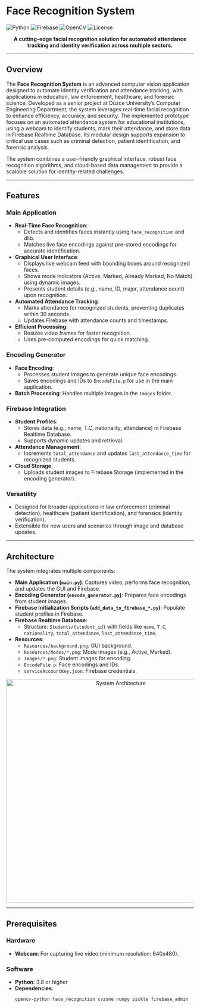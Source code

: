# Face Recognition System

![Python](https://img.shields.io/badge/Python-3.8+-3776AB.svg?style=flat-square&logo=python)
![Firebase](https://img.shields.io/badge/Firebase-FFCA28.svg?style=flat-square&logo=firebase)
![OpenCV](https://img.shields.io/badge/OpenCV-5C3EE8.svg?style=flat-square&logo=opencv)
![License](https://img.shields.io/badge/License-MIT-4CAF50.svg?style=flat-square)

<p align="center">
  <strong>A cutting-edge facial recognition solution for automated attendance tracking and identity verification across multiple sectors.</strong>
</p>

---

## Overview

The **Face Recognition System** is an advanced computer vision application designed to automate identity verification and attendance tracking, with applications in education, law enforcement, healthcare, and forensic science. Developed as a senior project at Düzce University’s Computer Engineering Department, the system leverages real-time facial recognition to enhance efficiency, accuracy, and security. The implemented prototype focuses on an automated attendance system for educational institutions, using a webcam to identify students, mark their attendance, and store data in Firebase Realtime Database. Its modular design supports expansion to critical use cases such as criminal detection, patient identification, and forensic analysis.

The system combines a user-friendly graphical interface, robust face recognition algorithms, and cloud-based data management to provide a scalable solution for identity-related challenges.

---

## Features

### Main Application
- **Real-Time Face Recognition**:
  - Detects and identifies faces instantly using `face_recognition` and dlib.
  - Matches live face encodings against pre-stored encodings for accurate identification.
- **Graphical User Interface**:
  - Displays live webcam feed with bounding boxes around recognized faces.
  - Shows mode indicators (Active, Marked, Already Marked, No Match) using dynamic images.
  - Presents student details (e.g., name, ID, major, attendance count) upon recognition.
- **Automated Attendance Tracking**:
  - Marks attendance for recognized students, preventing duplicates within 30 seconds.
  - Updates Firebase with attendance counts and timestamps.
- **Efficient Processing**:
  - Resizes video frames for faster recognition.
  - Uses pre-computed encodings for quick matching.

### Encoding Generator
- **Face Encoding**:
  - Processes student images to generate unique face encodings.
  - Saves encodings and IDs to `EncodeFile.p` for use in the main application.
- **Batch Processing**: Handles multiple images in the `Images` folder.

### Firebase Integration
- **Student Profiles**:
  - Stores data (e.g., name, T.C, nationality, attendance) in Firebase Realtime Database.
  - Supports dynamic updates and retrieval.
- **Attendance Management**:
  - Increments `total_attendance` and updates `last_attendance_time` for recognized students.
- **Cloud Storage**:
  - Uploads student images to Firebase Storage (implemented in the encoding generator).

### Versatility
- Designed for broader applications in law enforcement (criminal detection), healthcare (patient identification), and forensics (identity verification).
- Extensible for new users and scenarios through image and database updates.

---

## Architecture

The system integrates multiple components:
- **Main Application (`main.py`)**: Captures video, performs face recognition, and updates the GUI and Firebase.
- **Encoding Generator (`encode_generator.py`)**: Prepares face encodings from student images.
- **Firebase Initialization Scripts (`add_data_to_firebase_*.py`)**: Populate student profiles in Firebase.
- **Firebase Realtime Database**:
  - Structure: `Students/{student_id}` with fields like `name`, `T.C`, `nationality`, `total_attendance`, `last_attendance_time`.
- **Resources**:
  - `Resources/background.png`: GUI background.
  - `Resources/Modes/*.png`: Mode images (e.g., Active, Marked).
  - `Images/*.png`: Student images for encoding.
  - `EncodeFile.p`: Face encodings and IDs.
  - `serviceAccountKey.json`: Firebase credentials.

<p align="center">
  <img src="screenshots/architecture-diagram.png" alt="System Architecture" width="600"/>
</p>

---

## Prerequisites

### Hardware
- **Webcam**: For capturing live video (minimum resolution: 640x480).

### Software
- **Python**: 3.8 or higher
- **Dependencies**:
  ```bash
  opencv-python face_recognition cvzone numpy pickle firebase_admin
